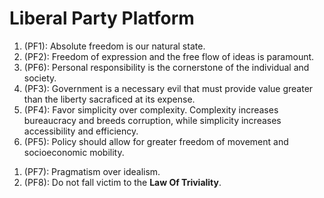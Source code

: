 # Liberal Party Platform
1. (PF1): Absolute freedom is our natural state.
1. (PF2): Freedom of expression and the free flow of ideas is paramount.
1. (PF6): Personal responsibility is the cornerstone of the individual and society.
1. (PF3): Government is a necessary evil that must provide value greater than the liberty sacraficed at its expense.
1. (PF4): Favor simplicity over complexity. Complexity increases bureaucracy and breeds corruption, while simplicity increases accessibility and efficiency.
1. (PF5): Policy should allow for greater freedom of movement and socioeconomic mobility.
<!--Flesh out PF7 and PF8, possibly remove or combine-->
1. (PF7): Pragmatism over idealism.
1. (PF8): Do not fall victim to the **Law Of Triviality**.
